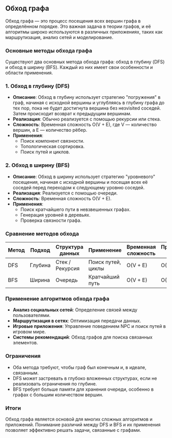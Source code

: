 ## Обход графа

Обход графа — это процесс посещения всех вершин графа в определённом порядке. Это важная задача в теории графов, и её алгоритмы широко используются в различных приложениях, таких как маршрутизация, анализ сетей и моделирование.

### Основные методы обхода графа

Существуют два основных метода обхода графа: обход в глубину (DFS) и обход в ширину (BFS). Каждый из них имеет свои особенности и области применения.

### 1. Обход в глубину (DFS)

- **Описание**: Обход в глубину использует стратегию "погружения" в граф, начиная с исходной вершины и углубляясь в глубину графа до тех пор, пока не будет достигнута вершина без незvisited соседей. Затем происходит возврат к предыдущим вершинам.
- **Реализация**: Обычно реализуется с помощью рекурсии или стека.
- **Сложность**: Временная сложность O(V + E), где V — количество вершин, а E — количество рёбер.
- **Применения**:
  - Поиск компонент связности.
  - Топологическая сортировка.
  - Поиск путей и циклов.

### 2. Обход в ширину (BFS)

- **Описание**: Обход в ширину использует стратегию "уровневого" посещения, начиная с исходной вершины и посещая всех её соседей перед переходом к следующему уровню соседей.
- **Реализация**: Реализуется с помощью очереди.
- **Сложность**: Временная сложность O(V + E).
- **Применения**:
  - Поиск кратчайшего пути в невзвешенных графах.
  - Генерация уровней в деревьях.
  - Проверка связности графа.

### Сравнение методов обхода

| Метод | Подход | Структура данных | Применение | Временная сложность | Пространственная сложность |
|-------|--------|------------------|------------|---------------------|----------------------------|
| DFS   | Глубина | Стек / Рекурсия  | Поиск путей, циклы | O(V + E)            | O(V) / O(V)               |
| BFS   | Ширина  | Очередь          | Кратчайший путь  | O(V + E)            | O(V)                      |

### Применение алгоритмов обхода графа

- **Анализ социальных сетей**: Определение связей между пользователями.
- **Маршрутизация в сетях**: Оптимизация передачи данных.
- **Игровые приложения**: Управление поведением NPC и поиск путей в игровом мире.
- **Системы рекомендаций**: Обход графов для поиска связанных элементов.

### Ограничения

- Оба метода требуют, чтобы граф был конечным и, в идеале, связанным.
- DFS может застревать в глубоко вложенных структурах, если не реализовать ограничения по глубине.
- BFS требует больше памяти для хранения очереди, особенно в графах с большим количеством вершин.

### Итоги

Обход графа является основой для многих сложных алгоритмов и приложений. Понимание различий между DFS и BFS и их применения позволяет эффективно решать задачи, связанные с графами.
